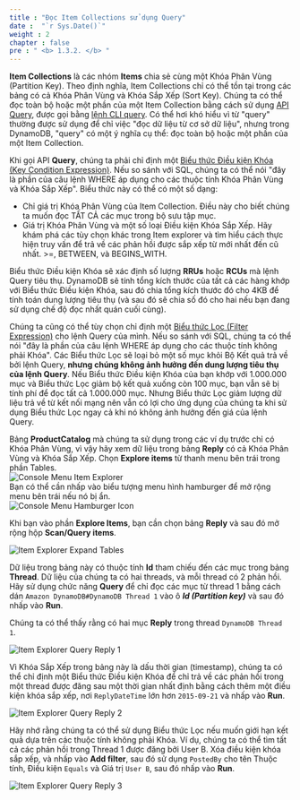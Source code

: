 ```yaml
---
title : "Đọc Item Collections sử dụng Query"
date :  "`r Sys.Date()`" 
weight : 2
chapter : false
pre : " <b> 1.3.2. </b> "
---
```


**Item Collections** là các nhóm **Items** chia sẻ cùng một Khóa Phân Vùng (Partition Key). Theo định nghĩa, Item Collections chỉ có thể tồn tại trong các bảng có cả Khóa Phân Vùng và Khóa Sắp Xếp (Sort Key). Chúng ta có thể đọc toàn bộ hoặc một phần của một Item Collection bằng cách sử dụng [API Query](https://docs.aws.amazon.com/amazondynamodb/latest/APIReference/API_Query.html), được gọi bằng [lệnh CLI query](https://docs.aws.amazon.com/cli/latest/reference/dynamodb/query.html). Có thể hơi khó hiểu vì từ "query" thường được sử dụng để chỉ việc "đọc dữ liệu từ cơ sở dữ liệu", nhưng trong DynamoDB, "query" có một ý nghĩa cụ thể: đọc toàn bộ hoặc một phần của một Item Collection.

Khi gọi API **Query**, chúng ta phải chỉ định một [Biểu thức Điều kiện Khóa (Key Condition Expression)](https://docs.aws.amazon.com/amazondynamodb/latest/developerguide/Query.html#Query.KeyConditionExpressions). Nếu so sánh với SQL, chúng ta có thể nói "đây là phần của câu lệnh WHERE áp dụng cho các thuộc tính Khóa Phân Vùng và Khóa Sắp Xếp". Biểu thức này có thể có một số dạng:

- Chỉ giá trị Khóa Phân Vùng của Item Collection. Điều này cho biết chúng ta muốn đọc TẤT CẢ các mục trong bộ sưu tập mục.
- Giá trị Khóa Phân Vùng và một số loại Điều kiện Khóa Sắp Xếp. Hãy khám phá các tùy chọn khác trong Item explorer và tìm hiểu cách thực hiện truy vấn để trả về các phản hồi được sắp xếp từ mới nhất đến cũ nhất. >=, BETWEEN, và BEGINS_WITH.

Biểu thức Điều kiện Khóa sẽ xác định số lượng **RRUs** hoặc **RCUs** mà lệnh Query tiêu thụ. DynamoDB sẽ tính tổng kích thước của tất cả các hàng khớp với Biểu thức Điều kiện Khóa, sau đó chia tổng kích thước đó cho 4KB để tính toán dung lượng tiêu thụ (và sau đó sẽ chia số đó cho hai nếu bạn đang sử dụng chế độ đọc nhất quán cuối cùng).

Chúng ta cũng có thể tùy chọn chỉ định một [Biểu thức Lọc (Filter Expression)](https://docs.aws.amazon.com/amazondynamodb/latest/developerguide/Query.html#Query.FilterExpression) cho lệnh Query của mình. Nếu so sánh với SQL, chúng ta có thể nói "đây là phần của câu lệnh WHERE áp dụng cho các thuộc tính không phải Khóa". Các Biểu thức Lọc sẽ loại bỏ một số mục khỏi Bộ Kết quả trả về bởi lệnh Query, **nhưng chúng không ảnh hưởng đến dung lượng tiêu thụ của lệnh Query**. Nếu Biểu thức Điều kiện Khóa của bạn khớp với 1.000.000 mục và Biểu thức Lọc giảm bộ kết quả xuống còn 100 mục, bạn vẫn sẽ bị tính phí để đọc tất cả 1.000.000 mục. Nhưng Biểu thức Lọc giảm lượng dữ liệu trả về từ kết nối mạng nên vẫn có lợi cho ứng dụng của chúng ta khi sử dụng Biểu thức Lọc ngay cả khi nó không ảnh hưởng đến giá của lệnh Query.

Bảng **ProductCatalog** mà chúng ta sử dụng trong các ví dụ trước chỉ có Khóa Phân Vùng, vì vậy hãy xem dữ liệu trong bảng **Reply** có cả Khóa Phân Vùng và Khóa Sắp Xếp. Chọn **Explore items** từ thanh menu bên trái trong phần Tables.  
![Console Menu Item Explorer](/images/1/1.3/5.png)  
Bạn có thể cần nhấp vào biểu tượng menu hình hamburger để mở rộng menu bên trái nếu nó bị ẩn.  
![Console Menu Hamburger Icon](/images/1/1.3/6.png)  

Khi bạn vào phần **Explore Items**, bạn cần chọn bảng **Reply** và sau đó mở rộng hộp **Scan/Query items**.

![Item Explorer Expand Tables](/images/1/1.3/7.png)

Dữ liệu trong bảng này có thuộc tính **Id** tham chiếu đến các mục trong bảng **Thread**. Dữ liệu của chúng ta có hai threads, và mỗi thread có 2 phản hồi. Hãy sử dụng chức năng **Query** để chỉ đọc các mục từ thread 1 bằng cách dán `Amazon DynamoDB#DynamoDB Thread 1` vào ô **_Id (Partition key)_** và sau đó nhấp vào **Run**.

Chúng ta có thể thấy rằng có hai mục **Reply** trong thread `DynamoDB Thread 1`.

![Item Explorer Query Reply 1](/images/1/1.3/8.png)

Vì Khóa Sắp Xếp trong bảng này là dấu thời gian (timestamp), chúng ta có thể chỉ định một Biểu thức Điều kiện Khóa để chỉ trả về các phản hồi trong một thread được đăng sau một thời gian nhất định bằng cách thêm một điều kiện khóa sắp xếp, nơi `ReplyDateTime` lớn hơn `2015-09-21` và nhấp vào **Run**.

![Item Explorer Query Reply 2](/images/1/1.3/9.png)

Hãy nhớ rằng chúng ta có thể sử dụng Biểu thức Lọc nếu muốn giới hạn kết quả dựa trên các thuộc tính không phải Khóa. Ví dụ, chúng ta có thể tìm tất cả các phản hồi trong Thread 1 được đăng bởi User B. Xóa điều kiện khóa sắp xếp, và nhấp vào **Add filter**, sau đó sử dụng `PostedBy` cho tên Thuộc tính, Điều kiện `Equals` và Giá trị `User B`, sau đó nhấp vào **Run**.

![Item Explorer Query Reply 3](/images/1/1.3/10.png)